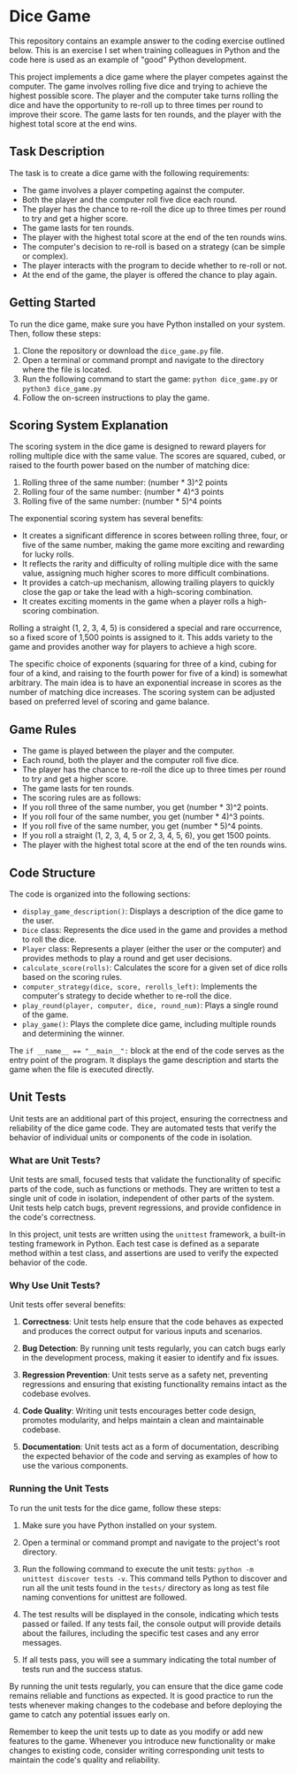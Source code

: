 # Dice Game

This repository contains an example answer to the coding exercise outlined below. This is an exercise I set when training colleagues in Python and the code here is used as an example of "good" Python development.


This project implements a dice game where the player competes against the computer. The game involves rolling five dice and trying to achieve the highest possible score. The player and the computer take turns rolling the dice and have the opportunity to re-roll up to three times per round to improve their score. The game lasts for ten rounds, and the player with the highest total score at the end wins.

## Task Description

The task is to create a dice game with the following requirements:

- The game involves a player competing against the computer.
- Both the player and the computer roll five dice each round.
- The player has the chance to re-roll the dice up to three times per round to try and get a higher score.
- The game lasts for ten rounds.
- The player with the highest total score at the end of the ten rounds wins.
- The computer's decision to re-roll is based on a strategy (can be simple or complex).
- The player interacts with the program to decide whether to re-roll or not.
- At the end of the game, the player is offered the chance to play again.

## Getting Started

To run the dice game, make sure you have Python installed on your system. Then, follow these steps:

1. Clone the repository or download the `dice_game.py` file.
2. Open a terminal or command prompt and navigate to the directory where the file is located.
3. Run the following command to start the game: `python dice_game.py` or `python3 dice_game.py`
4. Follow the on-screen instructions to play the game.

## Scoring System Explanation

The scoring system in the dice game is designed to reward players for rolling multiple dice with the same value. The scores are squared, cubed, or raised to the fourth power based on the number of matching dice:

1. Rolling three of the same number: (number * 3)^2 points
2. Rolling four of the same number: (number * 4)^3 points
3. Rolling five of the same number: (number * 5)^4 points

The exponential scoring system has several benefits:

- It creates a significant difference in scores between rolling three, four, or five of the same number, making the game more exciting and rewarding for lucky rolls.
- It reflects the rarity and difficulty of rolling multiple dice with the same value, assigning much higher scores to more difficult combinations.
- It provides a catch-up mechanism, allowing trailing players to quickly close the gap or take the lead with a high-scoring combination.
- It creates exciting moments in the game when a player rolls a high-scoring combination.

Rolling a straight (1, 2, 3, 4, 5) is considered a special and rare occurrence, so a fixed score of 1,500 points is assigned to it. This adds variety to the game and provides another way for players to achieve a high score.

The specific choice of exponents (squaring for three of a kind, cubing for four of a kind, and raising to the fourth power for five of a kind) is somewhat arbitrary. The main idea is to have an exponential increase in scores as the number of matching dice increases. The scoring system can be adjusted based on preferred level of scoring and game balance.

## Game Rules

- The game is played between the player and the computer.
- Each round, both the player and the computer roll five dice.
- The player has the chance to re-roll the dice up to three times per round to try and get a higher score.
- The game lasts for ten rounds.
- The scoring rules are as follows:
- If you roll three of the same number, you get (number * 3)^2 points.
- If you roll four of the same number, you get (number * 4)^3 points.
- If you roll five of the same number, you get (number * 5)^4 points.
- If you roll a straight (1, 2, 3, 4, 5 or 2, 3, 4, 5, 6), you get 1500 points.
- The player with the highest total score at the end of the ten rounds wins.

## Code Structure

The code is organized into the following sections:

- `display_game_description()`: Displays a description of the dice game to the user.
- `Dice` class: Represents the dice used in the game and provides a method to roll the dice.
- `Player` class: Represents a player (either the user or the computer) and provides methods to play a round and get user decisions.
- `calculate_score(rolls)`: Calculates the score for a given set of dice rolls based on the scoring rules.
- `computer_strategy(dice, score, rerolls_left)`: Implements the computer's strategy to decide whether to re-roll the dice.
- `play_round(player, computer, dice, round_num)`: Plays a single round of the game.
- `play_game()`: Plays the complete dice game, including multiple rounds and determining the winner.

The `if __name__ == "__main__":` block at the end of the code serves as the entry point of the program. It displays the game description and starts the game when the file is executed directly.


## Unit Tests

Unit tests are an additional part of this project, ensuring the correctness and reliability of the dice game code. They are automated tests that verify the behavior of individual units or components of the code in isolation.

### What are Unit Tests?

Unit tests are small, focused tests that validate the functionality of specific parts of the code, such as functions or methods. They are written to test a single unit of code in isolation, independent of other parts of the system. Unit tests help catch bugs, prevent regressions, and provide confidence in the code's correctness.

In this project, unit tests are written using the `unittest` framework, a built-in testing framework in Python. Each test case is defined as a separate method within a test class, and assertions are used to verify the expected behavior of the code.

### Why Use Unit Tests?

Unit tests offer several benefits:

1. **Correctness**: Unit tests help ensure that the code behaves as expected and produces the correct output for various inputs and scenarios.

2. **Bug Detection**: By running unit tests regularly, you can catch bugs early in the development process, making it easier to identify and fix issues.

3. **Regression Prevention**: Unit tests serve as a safety net, preventing regressions and ensuring that existing functionality remains intact as the codebase evolves.

4. **Code Quality**: Writing unit tests encourages better code design, promotes modularity, and helps maintain a clean and maintainable codebase.

5. **Documentation**: Unit tests act as a form of documentation, describing the expected behavior of the code and serving as examples of how to use the various components.

### Running the Unit Tests

To run the unit tests for the dice game, follow these steps:

1. Make sure you have Python installed on your system.

2. Open a terminal or command prompt and navigate to the project's root directory.

3. Run the following command to execute the unit tests: `python -m unittest discover tests -v`. This command tells Python to discover and run all the unit tests found in the `tests/` directory as long as test file naming conventions for unittest are followed.

4. The test results will be displayed in the console, indicating which tests passed or failed. If any tests fail, the console output will provide details about the failures, including the specific test cases and any error messages.

5. If all tests pass, you will see a summary indicating the total number of tests run and the success status.

By running the unit tests regularly, you can ensure that the dice game code remains reliable and functions as expected. It is good practice to run the tests whenever making changes to the codebase and before deploying the game to catch any potential issues early on.

Remember to keep the unit tests up to date as you modify or add new features to the game. Whenever you introduce new functionality or make changes to existing code, consider writing corresponding unit tests to maintain the code's quality and reliability.
